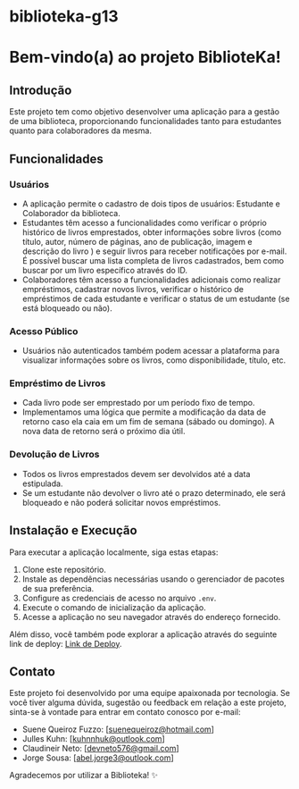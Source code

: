 # biblioteka-g13

# Bem-vindo(a) ao projeto BiblioteKa! 

## Introdução
<p> Este projeto tem como objetivo desenvolver uma aplicação para a gestão de uma biblioteca, 
  proporcionando funcionalidades tanto para estudantes quanto para colaboradores da mesma. </p>

## Funcionalidades

### Usuários
- A aplicação permite o cadastro de dois tipos de usuários: Estudante e Colaborador da biblioteca.
- Estudantes têm acesso a funcionalidades como verificar o próprio histórico de livros emprestados, obter informações sobre livros (como título, autor, número de páginas, ano de publicação, imagem e descrição do livro ) e seguir livros para receber notificações por e-mail.  É possível buscar uma lista completa de livros cadastrados, bem como buscar por um livro específico através do ID.
- Colaboradores têm acesso a funcionalidades adicionais como realizar empréstimos, cadastrar novos livros, verificar o histórico de empréstimos de cada estudante e verificar o status de um estudante (se está bloqueado ou não).

### Acesso Público
- Usuários não autenticados também podem acessar a plataforma para visualizar informações sobre os livros, como disponibilidade, título, etc.
  
### Empréstimo de Livros
- Cada livro pode ser emprestado por um período fixo de tempo.
- Implementamos uma lógica que permite a modificação da data de retorno caso ela caia em um fim de semana (sábado ou domingo). A nova data de retorno será o próximo dia útil.

### Devolução de Livros
- Todos os livros emprestados devem ser devolvidos até a data estipulada.
- Se um estudante não devolver o livro até o prazo determinado, ele será bloqueado e não poderá solicitar novos empréstimos.


## Instalação e Execução
Para executar a aplicação localmente, siga estas etapas:

1. Clone este repositório.
2. Instale as dependências necessárias usando o gerenciador de pacotes de sua preferência.
3. Configure as credenciais de acesso no arquivo `.env`.
4. Execute o comando de inicialização da aplicação.
5. Acesse a aplicação no seu navegador através do endereço fornecido.

Além disso, você também pode explorar a aplicação através do seguinte link de deploy: [Link de Deploy](https://).


## Contato
Este projeto foi desenvolvido por uma equipe apaixonada por tecnologia. Se você tiver alguma dúvida, sugestão ou feedback em relação a este projeto, sinta-se à vontade para entrar em contato conosco por e-mail:
- Suene Queiroz Fuzzo: [suenequeiroz@hotmail.com]
- Julles Kuhn: [kuhnnhuk@outlook.com]
- Claudineir Neto: [devneto576@gmail.com]
- Jorge Sousa: [abel.jorge3@outlook.com]

Agradecemos por utilizar a Biblioteka! ✨

  
  
